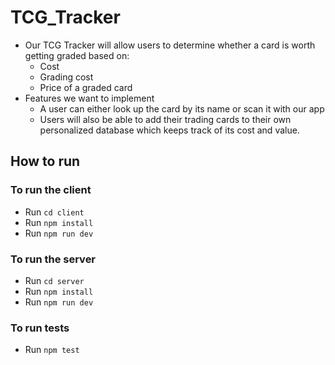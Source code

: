 # TCG_Tracker

- Our TCG Tracker will allow users to determine whether a card is worth getting graded based on:
  - Cost
  - Grading cost
  - Price of a graded card
- Features we want to implement
  - A user can either look up the card by its name or scan it with our app
  - Users will also be able to add their trading cards to their own personalized database which keeps track of its cost and value.

## How to run

### To run the client

- Run `cd client`
- Run `npm install`
- Run `npm run dev`

### To run the server

- Run `cd server`
- Run `npm install`
- Run `npm run dev`

### To run tests

- Run `npm test`
